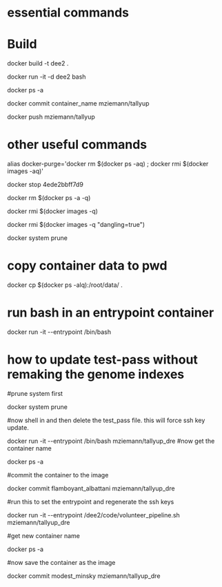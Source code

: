 # essential commands

# Build
docker build -t dee2 .

docker run -it -d dee2 bash

docker ps -a

docker commit container_name mziemann/tallyup

docker push mziemann/tallyup

# other useful commands

alias docker-purge='docker rm $(docker ps -aq) ; docker rmi $(docker images -aq)'

docker stop 4ede2bbff7d9

docker rm $(docker ps -a -q)

docker rmi $(docker images -q)

docker rmi $(docker images -q "dangling=true")

docker system prune

# copy container data to pwd
docker cp $(docker ps -alq):/root/data/ .

# run bash in an entrypoint container 
docker run -it --entrypoint /bin/bash <image>

# how to update test-pass without remaking the genome indexes
#prune system first

docker system prune

#now shell in and then delete the test_pass file. this will force ssh key update. 

docker run -it --entrypoint /bin/bash mziemann/tallyup_dre
#now get the container name

docker ps -a

#commit the container to the image

docker commit flamboyant_albattani mziemann/tallyup_dre

#run this to set the entrypoint and regenerate the ssh keys

docker run -it --entrypoint /dee2/code/volunteer_pipeline.sh mziemann/tallyup_dre

#get new container name

docker ps -a

#now save the container as the image

docker commit modest_minsky mziemann/tallyup_dre
